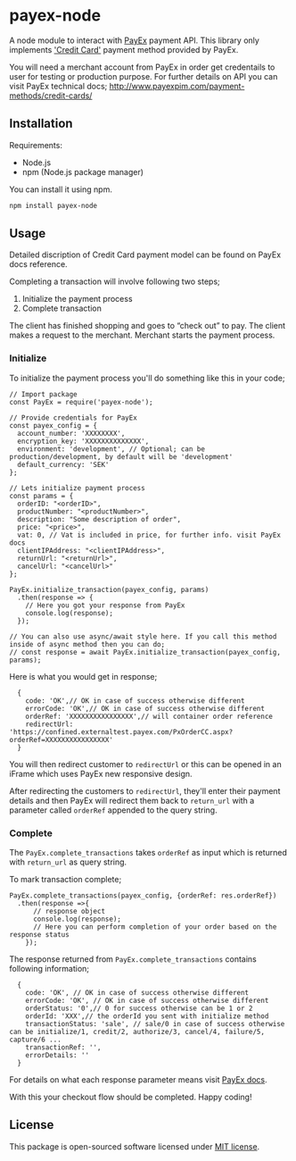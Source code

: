 # payex-node
A node module to interact with [PayEx](https://payex.com/) payment API. This library only implements ['Credit Card'](http://www.payexpim.com/category/payment-methods/) payment method provided by PayEx.

You will need a merchant account from PayEx in order get credentails to user for testing or production purpose. For further details on API you can visit PayEx technical docs; http://www.payexpim.com/payment-methods/credit-cards/

## Installation

Requirements:

- Node.js
- npm (Node.js package manager)

You can install it using npm.
```bash
npm install payex-node
```

## Usage
Detailed discription of Credit Card payment model can be found on PayEx docs reference.

Completing a transaction will involve following two steps;
1. Initialize the payment process
2. Complete transaction

The client has finished shopping and goes to “check out” to pay. The client makes a request to the merchant. Merchant starts the payment process.

### Initialize
To initialize the payment process you'll do something like this in your code;

```node
// Import package
const PayEx = require('payex-node');

// Provide credentials for PayEx 
const payex_config = {
  account_number: 'XXXXXXXX',
  encryption_key: 'XXXXXXXXXXXXXX',
  environment: 'development', // Optional; can be production/development, by default will be 'development'
  default_currency: 'SEK'
};

// Lets initialize payment process
const params = {
  orderID: "<orderID>",
  productNumber: "<productNumber>",
  description: "Some description of order",
  price: "<price>",
  vat: 0, // Vat is included in price, for further info. visit PayEx docs
  clientIPAddress: "<clientIPAddress>",
  returnUrl: "<returnUrl>",
  cancelUrl: "<cancelUrl>"
};

PayEx.initialize_transaction(payex_config, params)
  .then(response => {
    // Here you got your response from PayEx
    console.log(response);  
  });

// You can also use async/await style here. If you call this method inside of async method then you can do;
// const response = await PayEx.initialize_transaction(payex_config, params);

```

Here is what you would get in response;

```node
  {
    code: 'OK',// OK in case of success otherwise different
    errorCode: 'OK',// OK in case of success otherwise different
    orderRef: 'XXXXXXXXXXXXXXXX',// will container order reference
    redirectUrl: 'https://confined.externaltest.payex.com/PxOrderCC.aspx?orderRef=XXXXXXXXXXXXXXXX' 
  }

```
You will then redirect customer to `redirectUrl` or this can be opened in an iFrame which uses PayEx new responsive design.

After redirecting the customers to `redirectUrl`, they'll enter their payment details and then PayEx will redirect them back to `return_url` with a parameter called `orderRef` appended to the query string.

### Complete
The `PayEx.complete_transactions` takes `orderRef` as input which is returned with `return_url` as query string. 

To mark transaction complete;
```node
PayEx.complete_transactions(payex_config, {orderRef: res.orderRef})
  .then(response =>{
      // response object 
      console.log(response);
      // Here you can perform completion of your order based on the response status
    });
```

The response returned from `PayEx.complete_transactions` contains following information;
```node
  { 
    code: 'OK', // OK in case of success otherwise different
    errorCode: 'OK', // OK in case of success otherwise different
    orderStatus: '0',// 0 for success otherwise can be 1 or 2
    orderId: 'XXX',// the orderId you sent with initialize method
    transactionStatus: 'sale', // sale/0 in case of success otherwise can be initialize/1, credit/2, authorize/3, cancel/4, failure/5, capture/6 ...
    transactionRef: '',
    errorDetails: '' 
  }
```
For details on what each response parameter means visit [PayEx docs](http://www.payexpim.com/technical-reference/pxorder/complete-2/).

With this your checkout flow should be completed. Happy coding!


## License
This package is open-sourced software licensed under [MIT license](https://github.com/tahirwaseer/payex-node/blob/master/LICENSE).
